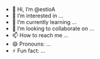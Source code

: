- 👋 Hi, I’m @estioA
- 👀 I’m interested in ...
- 🌱 I’m currently learning ...
- 💞️ I’m looking to collaborate on ...
- 📫 How to reach me ...
- 😄 Pronouns: ...
- ⚡ Fun fact: ...

<!---
estioA/estioA is a ✨ special ✨ repository because its `README.md` (this file) appears on your GitHub profile.
You can click the Preview link to take a look at your changes.
--->
